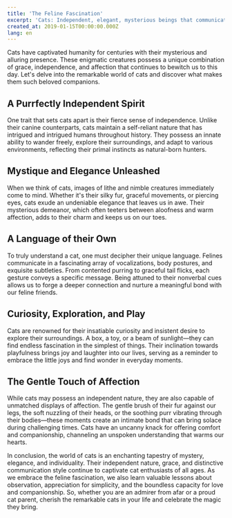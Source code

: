 ```yaml
---
title: 'The Feline Fascination'
excerpt: 'Cats: Independent, elegant, mysterious beings that communicate in their own language.'
created_at: 2019-01-15T00:00:00.000Z
lang: en
---
```


Cats have captivated humanity for centuries with their mysterious and alluring presence. These enigmatic creatures possess a unique combination of grace, independence, and affection that continues to bewitch us to this day. Let's delve into the remarkable world of cats and discover what makes them such beloved companions.

## A Purrfectly Independent Spirit

One trait that sets cats apart is their fierce sense of independence. Unlike their canine counterparts, cats maintain a self-reliant nature that has intrigued and intrigued humans throughout history. They possess an innate ability to wander freely, explore their surroundings, and adapt to various environments, reflecting their primal instincts as natural-born hunters.

## Mystique and Elegance Unleashed

When we think of cats, images of lithe and nimble creatures immediately come to mind. Whether it's their silky fur, graceful movements, or piercing eyes, cats exude an undeniable elegance that leaves us in awe. Their mysterious demeanor, which often teeters between aloofness and warm affection, adds to their charm and keeps us on our toes.

## A Language of their Own

To truly understand a cat, one must decipher their unique language. Felines communicate in a fascinating array of vocalizations, body postures, and exquisite subtleties. From contented purring to graceful tail flicks, each gesture conveys a specific message. Being attuned to their nonverbal cues allows us to forge a deeper connection and nurture a meaningful bond with our feline friends.

## Curiosity, Exploration, and Play

Cats are renowned for their insatiable curiosity and insistent desire to explore their surroundings. A box, a toy, or a beam of sunlight—they can find endless fascination in the simplest of things. Their inclination towards playfulness brings joy and laughter into our lives, serving as a reminder to embrace the little joys and find wonder in everyday moments.

## The Gentle Touch of Affection

While cats may possess an independent nature, they are also capable of unmatched displays of affection. The gentle brush of their fur against our legs, the soft nuzzling of their heads, or the soothing purr vibrating through their bodies—these moments create an intimate bond that can bring solace during challenging times. Cats have an uncanny knack for offering comfort and companionship, channeling an unspoken understanding that warms our hearts.

In conclusion, the world of cats is an enchanting tapestry of mystery, elegance, and individuality. Their independent nature, grace, and distinctive communication style continue to captivate cat enthusiasts of all ages. As we embrace the feline fascination, we also learn valuable lessons about observation, appreciation for simplicity, and the boundless capacity for love and companionship. So, whether you are an admirer from afar or a proud cat parent, cherish the remarkable cats in your life and celebrate the magic they bring.
